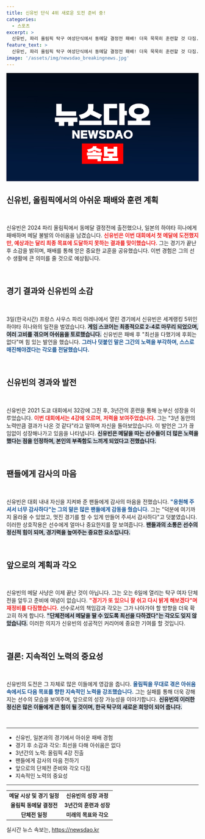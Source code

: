 ```yaml
---
title: 신유빈 단식 4위 새로운 도전 준비 중!
categories:
  - 스포츠
excerpt: >
  신유빈, 파리 올림픽 탁구 여성단식에서 동메달 결정전 패배! 더욱 묵묵히 훈련할 것 다짐. 그러나 그녀의 여정은 끝나지 않았다. 단체전에서 메달 도전을 이어간다! 클릭해서 자세한 이야기를 확인하세요!
feature_text: >
  신유빈, 파리 올림픽 탁구 여성단식에서 동메달 결정전 패배! 더욱 묵묵히 훈련할 것 다짐. 그러나 그녀의 여정은 끝나지 않았다. 단체전에서 메달 도전을 이어간다! 클릭해서 자세한 이야기를 확인하세요!
image: '/assets/img/newsdao_breakingnews.jpg'
---
```


<p><img src="/assets/img/newsdao_breakingnews.jpg" alt="firstkoreanews 속보" /></p>

<h2 data-ke-size="size26">신유빈, 올림픽에서의 아쉬운 패배와 훈련 계획</h2>

<p data-ke-size="size16">&nbsp;</p>

<p>신유빈은 2024 파리 올림픽에서 동메달 결정전에 출전했으나, 일본의 하야타 히나에게 패배하며 메달 불발의 아쉬움을 남겼습니다. <b><span style="color: #ee2323;">신유빈은 이번 대회에서 첫 메달에 도전했지만, 예상과는 달리 최종 목표에 도달하지 못하는 결과를 맞이했습니다.</span></b> 그는 경기가 끝난 후 소감을 밝히며, 패배를 통해 얻은 중요한 교훈을 공유했습니다. 이번 경험은 그의 선수 생활에 큰 의미를 줄 것으로 예상됩니다. </p>

<p data-ke-size="size16">&nbsp;</p>

<h2 data-ke-size="size26">경기 결과와 신유빈의 소감</h2>

<p data-ke-size="size16">&nbsp;</p>

<p>3일(한국시간) 프랑스 사우스 파리 아레나에서 열린 경기에서 신유빈은 세계랭킹 5위인 하야타 히나와의 일전을 벌였습니다. <b><span style="background-color: #21538527;">게임 스코어는 최종적으로 2-4로 마무리 되었으며, 여러 고비를 겪으며 아쉬움을 토로했습니다.</span></b> 신유빈은 패배 후 "최선을 다했기에 후회는 없다"며 힘 있는 발언을 했습니다. <b><span style="color: #1a5490;">그러나 덧붙인 말은 그간의 노력을 부각하며, 스스로 매진해야겠다는 각오를 전달했습니다.</span></b></p>

<p data-ke-size="size16">&nbsp;</p>

<h2 data-ke-size="size26">신유빈의 경과와 발전</h2>

<p data-ke-size="size16">&nbsp;</p>

<p>신유빈은 2021 도쿄 대회에서 32강에 그친 후, 3년간의 훈련을 통해 눈부신 성장을 이루었습니다. <b><span style="color: #ee2323;">이번 대회에서는 4강에 오르며, 저력을 보여주었습니다.</span></b> 그는 "3년 동안의 노력만큼 결과가 나온 것 같다"라고 말하며 자신을 돌아보았습니다. 이 발언은 그가 끊임없이 성장해나가고 있음을 나타냅니다. <b><span style="background-color: #21538527;">신유빈은 메달을 따는 선수들이 더 많은 노력을 했다는 점을 인정하며, 본인의 부족함도 느끼게 되었다고 전했습니다.</span></b></p>

<p data-ke-size="size16">&nbsp;</p>

<h2 data-ke-size="size26">팬들에게 감사의 마음</h2>

<p data-ke-size="size16">&nbsp;</p>

<p>신유빈은 대회 내내 자신을 지켜봐 준 팬들에게 감사의 마음을 전했습니다. <b><span style="color: #1a5490;">"응원해 주셔서 너무 감사하다"는 그의 말은 많은 팬들에게 감동을 줬습니다.</span></b> 그는 "덕분에 여기까지 올라올 수 있었고, 멋진 경기를 할 수 있게 만들어 주셔서 감사하다"고 덧붙였습니다. 이러한 상호작용은 선수에게 얼마나 중요한지를 잘 보여줍니다. <b><span style="background-color: #21538527;">팬들과의 소통은 선수의 정신적 힘이 되며, 경기력을 높여주는 중요한 요소입니다.</span></b></p>

<p data-ke-size="size16">&nbsp;</p>

<h2 data-ke-size="size26">앞으로의 계획과 각오</h2>

<p data-ke-size="size16">&nbsp;</p>

<p>신유빈의 메달 사냥은 이제 끝난 것이 아닙니다. 그는 오는 6일에 열리는 탁구 여자 단체전을 앞두고 준비에 여념이 없습니다. <b><span style="color: #ee2323;">"경기가 또 있으니 잘 쉬고 다시 밝게 해보겠다"며 재정비를 다짐했습니다.</span></b> 선수로서의 책임감과 각오는 그가 나아가야 할 방향을 더욱 확고히 하게 합니다. <b><span style="background-color: #21538527;">"단체전에서 메달을 딸 수 있도록 최선을 다하겠다"는 각오도 잊지 않았습니다.</span></b> 이러한 의지가 신유빈의 성공적인 커리어에 중요한 기여를 할 것입니다.</p>

<p data-ke-size="size16">&nbsp;</p>

<h2 data-ke-size="size26">결론: 지속적인 노력의 중요성</h2>

<p data-ke-size="size16">&nbsp;</p>

<p>신유빈의 도전은 그 자체로 많은 이들에게 영감을 줍니다. <b><span style="color: #1a5490;">올림픽을 무대로 겪은 아쉬움 속에서도 다음 목표를 향한 지속적인 노력을 강조했습니다.</span></b> 그는 실패를 통해 더욱 강해지는 선수의 모습을 보여주며, 앞으로의 성장 가능성을 이야기합니다. <b><span style="background-color: #21538527;">신유빈의 이러한 정신은 많은 이들에게 큰 힘이 될 것이며, 한국 탁구의 새로운 희망이 되어 줍니다.</span></b> </p>

<p data-ke-size="size16">&nbsp;</p>

<hr />

<ul>
<li>신유빈, 일본과의 경기에서 아쉬운 패배 경험</li>
<li>경기 후 소감과 각오: 최선을 다해 아쉬움은 없다</li>
<li>3년간의 노력: 올림픽 4강 진출</li>
<li>팬들에게 감사의 마음 전하기</li>
<li>앞으로의 단체전 준비와 각오 다짐</li>
<li>지속적인 노력의 중요성</li>
</ul>

<hr />

<table>
<tr>
<td style="text-align: center; height: 17px;"><b>메달 시상 및 경기 일정</b></td>
<td style="text-align: center; height: 17px;"><b>신유빈의 성장 과정</b></td>
</tr>
<tr>
<td style="text-align: center; height: 17px;"><b>올림픽 동메달 결정전</b></td>
<td style="text-align: center; height: 17px;"><b>3년간의 훈련과 성장</b></td>
</tr>
<tr>
<td style="text-align: center; height: 17px;"><b>단체전 일정</b></td>
<td style="text-align: center; height: 17px;"><b>미래의 목표와 각오</b></td>
</tr>
</table>
실시간 뉴스 속보는, <a href="https://newsdao.kr" rel="dofollow">https://newsdao.kr</a>


